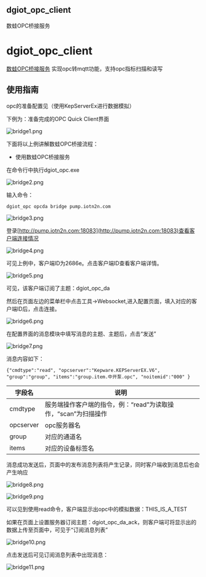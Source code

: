 ## dgiot_opc_client

数蛙OPC桥接服务

# dgiot_opc_client

 [数蛙OPC桥接服务](http://dgiot-1253666439.cos.ap-shanghai-fsi.myqcloud.com/shuwa_tech/zh/blog/study/opc/dgiot_opc.zip) 实现opc转mqtt功能，支持opc指标扫描和读写

## 使用指南

opc的准备配置见（使用KepServerEx进行数据模拟）

下例为：准备完成的OPC Quick Client界面

![bridge1.png](https://dgiot-1253666439.cos.ap-shanghai-fsi.myqcloud.com/shuwa_tech/zh/blog/study/opc/bridge1.png)

下面将以上例讲解数蛙OPC桥接流程：

- 使用数蛙OPC桥接服务

在命令行中执行dgiot_opc.exe

![bridge2.png](https://dgiot-1253666439.cos.ap-shanghai-fsi.myqcloud.com/shuwa_tech/zh/blog/study/opc/bridge2.png)

输入命令：

```
dgiot_opc opcda bridge pump.iotn2n.com
```

![bridge3.png](https://dgiot-1253666439.cos.ap-shanghai-fsi.myqcloud.com/shuwa_tech/zh/blog/study/opc/bridge3.png)

登录[http://pump.iotn2n.com:18083](http://pump.iotn2n.com:18083)查看客户端连接情况

![bridge4.png](https://dgiot-1253666439.cos.ap-shanghai-fsi.myqcloud.com/shuwa_tech/zh/blog/study/opc/bridge4.png)

可见上例中，客户端ID为2686e。点击客户端ID查看客户端详情。

![bridge5.png](https://dgiot-1253666439.cos.ap-shanghai-fsi.myqcloud.com/shuwa_tech/zh/blog/study/opc/bridge5.png)

可见，该客户端订阅了主题：dgiot_opc_da

然后在页面左边的菜单栏中点击工具->Websocket,进入配置页面，填入对应的客户端ID后，点击连接。

![bridge6.png](https://dgiot-1253666439.cos.ap-shanghai-fsi.myqcloud.com/shuwa_tech/zh/blog/study/opc/bridge6.png)

在配置界面的消息模块中填写消息的主题、主题后，点击“发送”

![bridge7.png](https://dgiot-1253666439.cos.ap-shanghai-fsi.myqcloud.com/shuwa_tech/zh/blog/study/opc/bridge7.png)

消息内容如下：

```
{"cmdtype":"read", "opcserver":"Kepware.KEPServerEX.V6", "group":"group", "items":"group.item.中开泵.opc", "noitemid":"000" }
```

|字段名|说明|
|---|---|
|cmdtype|服务端操作客户端的指令，例：“read”为读取操作，“scan”为扫描操作|
|opcserver|opc服务器名|
|group|对应的通道名|
|items|对应的设备标签名|

消息成功发送后，页面中的发布消息列表将产生记录，同时客户端收到消息后也会产生响应

![bridge8.png](https://dgiot-1253666439.cos.ap-shanghai-fsi.myqcloud.com/shuwa_tech/zh/blog/study/opc/bridge8.png)

![bridge9.png](https://dgiot-1253666439.cos.ap-shanghai-fsi.myqcloud.com/shuwa_tech/zh/blog/study/opc/bridge9.png)

可以见到使用read命令，客户端显示出opc中的模拟数据：THIS_IS_A_TEST

如果在页面上设置服务器订阅主题：dgiot_opc_da_ack，则客户端可将显示出的数据上传至页面中，可见于“订阅消息列表”



![bridge10.png](https://dgiot-1253666439.cos.ap-shanghai-fsi.myqcloud.com/shuwa_tech/zh/blog/study/opc/bridge10.png)

点击发送后可见订阅消息列表中出现消息：

![bridge11.png](https://dgiot-1253666439.cos.ap-shanghai-fsi.myqcloud.com/shuwa_tech/zh/blog/study/opc/bridge11.png)